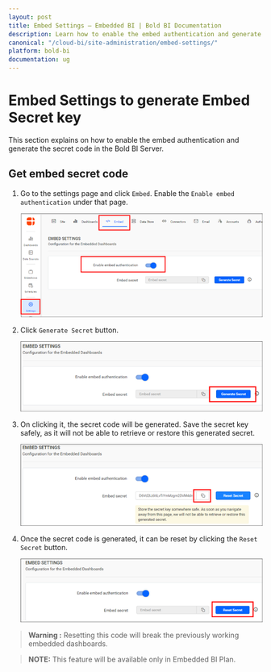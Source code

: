 ```yaml
---
layout: post
title: Embed Settings – Embedded BI | Bold BI Documentation
description: Learn how to enable the embed authentication and generate the secret code using the embed settings in the Bold BI server.
canonical: "/cloud-bi/site-administration/embed-settings/"
platform: bold-bi
documentation: ug
---
```


# Embed Settings to generate Embed Secret key

This section explains on how to enable the embed authentication and generate the secret code in the Bold BI Server. 

## Get embed secret code

1. Go to the settings page and click `Embed`. Enable the `Enable embed authentication` under that page.

    ![Enable embed authentication](/static/assets/embedded/site-administration/images/enable-embed-option.png)

2. Click `Generate Secret` button.

    ![Generate secret code](/static/assets/embedded/site-administration/images/generate-secret-code.png)

3. On clicking it, the secret code will be generated. Save the secret key safely, as it will not be able to retrieve or restore this generated secret.                    

    ![Copy secret code](/static/assets/embedded/site-administration/images/copy-secret-code.png)

4. Once the secret code is generated, it can be reset by clicking the `Reset Secret` button.

    ![Reset secret code](/static/assets/embedded/site-administration/images/reset-secret-code.png)

> **Warning :** Resetting this code will break the previously working embedded dashboards.

> **NOTE:**  This feature will be available only in Embedded BI Plan.
